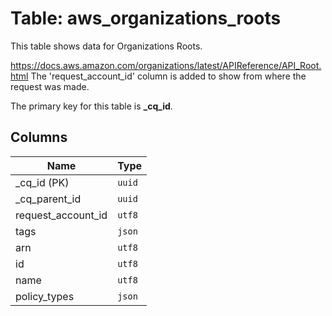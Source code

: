 # Table: aws_organizations_roots

This table shows data for Organizations Roots.

https://docs.aws.amazon.com/organizations/latest/APIReference/API_Root.html
The 'request_account_id' column is added to show from where the request was made.

The primary key for this table is **_cq_id**.

## Columns

| Name          | Type          |
| ------------- | ------------- |
|_cq_id (PK)|`uuid`|
|_cq_parent_id|`uuid`|
|request_account_id|`utf8`|
|tags|`json`|
|arn|`utf8`|
|id|`utf8`|
|name|`utf8`|
|policy_types|`json`|